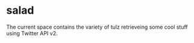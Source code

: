 # salad
The current space contains the variety of tulz retrieveing some cool stuff using Twitter API v2. 
